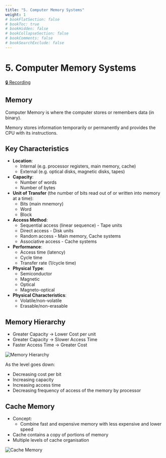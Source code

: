 ```yaml
---
title: "5. Computer Memory Systems"
weight: 1
# bookFlatSection: false
# bookToc: true
# bookHidden: false
# bookCollapseSection: false
# bookComments: false
# bookSearchExclude: false
---
```


# 5. Computer Memory Systems

[🔒 Recording](https://github.com/ryanbester/uni-resources/tree/main/arch-op/y1/tb2/5-computer-memory-systems)

## Memory

Computer Memory is where the computer stores or remembers data (in binary).

Memory stores information temporarily or permanently and provides the CPU with its instructions.

## Key Characteristics

- **Location**:
    - Internal (e.g. processor registers, main memory, cache)
    - External (e.g. optical disks, magnetic disks, tapes)
- **Capacity**:
    - Number of words
    - Number of bytes
- **Unit of Transfer** (the number of bits read out of or written into memory at a time):
    - Bits (main mnemory)
    - Word
    - Block
- **Access Method**:
    - Sequential access (linear sequence) - Tape units
    - Direct access - Disk units
    - Random access - Main memory, Cache systems
    - Associative access - Cache systems
- **Performance**:
    - Access time (latency)
    - Cycle time
    - Transfer rate (1/cycle time)
- **Physical Type**:
    - Semiconductor
    - Magnetic
    - Optical
    - Magneto-optical
- **Physical Characteristics**:
    - Volatile/non-volatile
    - Erasable/non-erasable

## Memory Hierarchy

- Greater Capacity -> Lower Cost per unit
- Greater Capacity -> Slower Access Time
- Faster Access Time -> Greater Cost

![Memory Hierarchy](/img/arch-op/y1/memory-hierarchy.png)

As the level goes down:

- Decreasing cost per bit
- Increasing capacity
- Increasing access time
- Decreasing frequency of access of the memory by processor

## Cache Memory

- Concept:
    - Combine fast and expensive memory with less expensive and lower speed
- Cache contains a copy of portions of memory
- Multiple levels of cache organisation

![Cache Memory](/img/arch-op/y1/cache-memory.png)
